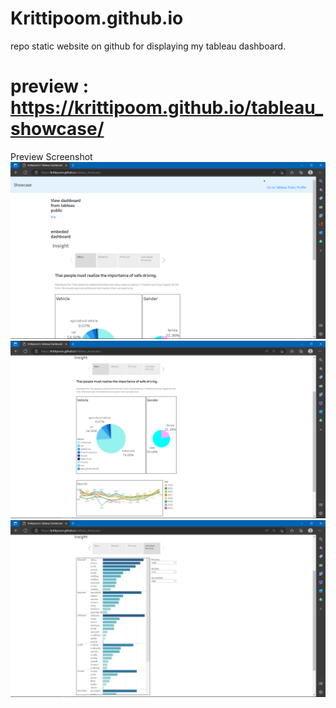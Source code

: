 # Krittipoom.github.io
repo static website on github for displaying my tableau dashboard.

# preview : https://krittipoom.github.io/tableau_showcase/

Preview Screenshot
![alt text](https://github.com/Krittipoom/Krittipoom.github.io/blob/main/tableau_showcase/screenshot/Screenshot1.png)
![alt text](https://github.com/Krittipoom/Krittipoom.github.io/blob/main/tableau_showcase/screenshot/Screenshot2.png)
![alt text](https://github.com/Krittipoom/Krittipoom.github.io/blob/main/tableau_showcase/screenshot/Screenshot3.png)
